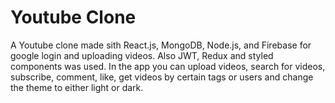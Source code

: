 # Youtube Clone

A Youtube clone made sith React.js, MongoDB, Node.js, and Firebase for google login and uploading videos. Also JWT, Redux and styled components was used.
In the app you can upload videos, search for videos, subscribe, comment, like, get videos by certain tags or users and change the theme to either light or dark.
